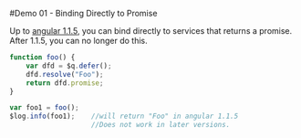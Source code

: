#Demo 01 - Binding Directly to Promise

Up to [angular 1.1.5](https://code.angularjs.org/1.1.5/), you can bind directly to services that returns a promise.
After 1.1.5, you can no longer do this.

```javascript
function foo() {
	var dfd = $q.defer();
	dfd.resolve("Foo");
	return dfd.promise;
}

var foo1 = foo();
$log.info(foo1);	//will return "Foo" in angular 1.1.5
					//Does not work in later versions.
```